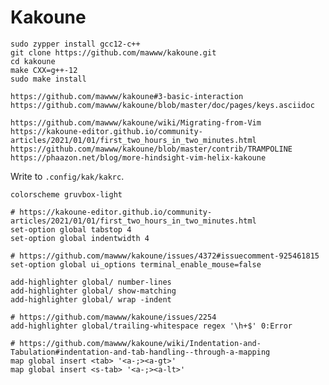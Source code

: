 # Kakoune

    sudo zypper install gcc12-c++
    git clone https://github.com/mawww/kakoune.git
    cd kakoune
    make CXX=g++-12
    sudo make install

    https://github.com/mawww/kakoune#3-basic-interaction
    https://github.com/mawww/kakoune/blob/master/doc/pages/keys.asciidoc

    https://github.com/mawww/kakoune/wiki/Migrating-from-Vim
    https://kakoune-editor.github.io/community-articles/2021/01/01/first_two_hours_in_two_minutes.html
    https://github.com/mawww/kakoune/blob/master/contrib/TRAMPOLINE
    https://phaazon.net/blog/more-hindsight-vim-helix-kakoune

Write to `.config/kak/kakrc`.

```kakrc
colorscheme gruvbox-light

# https://kakoune-editor.github.io/community-articles/2021/01/01/first_two_hours_in_two_minutes.html
set-option global tabstop 4
set-option global indentwidth 4

# https://github.com/mawww/kakoune/issues/4372#issuecomment-925461815
set-option global ui_options terminal_enable_mouse=false

add-highlighter global/ number-lines
add-highlighter global/ show-matching
add-highlighter global/ wrap -indent

# https://github.com/mawww/kakoune/issues/2254
add-highlighter global/trailing-whitespace regex '\h+$' 0:Error

# https://github.com/mawww/kakoune/wiki/Indentation-and-Tabulation#indentation-and-tab-handling--through-a-mapping
map global insert <tab> '<a-;><a-gt>'
map global insert <s-tab> '<a-;><a-lt>'
```
